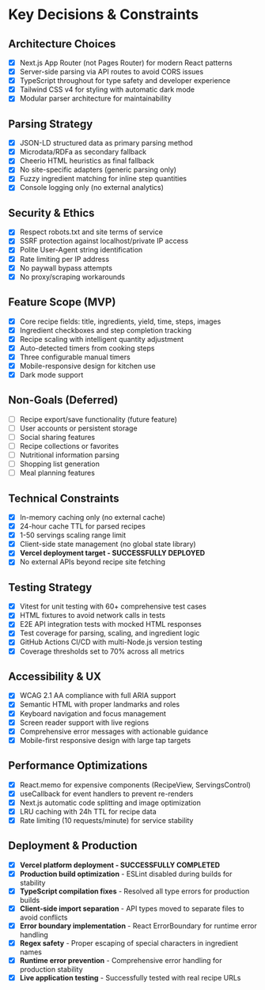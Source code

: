 # Key Decisions & Constraints

## Architecture Choices
- [x] Next.js App Router (not Pages Router) for modern React patterns
- [x] Server-side parsing via API routes to avoid CORS issues
- [x] TypeScript throughout for type safety and developer experience
- [x] Tailwind CSS v4 for styling with automatic dark mode
- [x] Modular parser architecture for maintainability

## Parsing Strategy
- [x] JSON-LD structured data as primary parsing method
- [x] Microdata/RDFa as secondary fallback
- [x] Cheerio HTML heuristics as final fallback
- [x] No site-specific adapters (generic parsing only)
- [x] Fuzzy ingredient matching for inline step quantities
- [x] Console logging only (no external analytics)

## Security & Ethics
- [x] Respect robots.txt and site terms of service
- [x] SSRF protection against localhost/private IP access
- [x] Polite User-Agent string identification
- [x] Rate limiting per IP address
- [x] No paywall bypass attempts
- [x] No proxy/scraping workarounds

## Feature Scope (MVP)
- [x] Core recipe fields: title, ingredients, yield, time, steps, images
- [x] Ingredient checkboxes and step completion tracking
- [x] Recipe scaling with intelligent quantity adjustment
- [x] Auto-detected timers from cooking steps
- [x] Three configurable manual timers
- [x] Mobile-responsive design for kitchen use
- [x] Dark mode support

## Non-Goals (Deferred)
- [ ] Recipe export/save functionality (future feature)
- [ ] User accounts or persistent storage
- [ ] Social sharing features
- [ ] Recipe collections or favorites
- [ ] Nutritional information parsing
- [ ] Shopping list generation
- [ ] Meal planning features

## Technical Constraints
- [x] In-memory caching only (no external cache)
- [x] 24-hour cache TTL for parsed recipes
- [x] 1-50 servings scaling range limit
- [x] Client-side state management (no global state library)
- [x] **Vercel deployment target - SUCCESSFULLY DEPLOYED**
- [x] No external APIs beyond recipe site fetching

## Testing Strategy
- [x] Vitest for unit testing with 60+ comprehensive test cases
- [x] HTML fixtures to avoid network calls in tests
- [x] E2E API integration tests with mocked HTML responses
- [x] Test coverage for parsing, scaling, and ingredient logic
- [x] GitHub Actions CI/CD with multi-Node.js version testing
- [x] Coverage thresholds set to 70% across all metrics

## Accessibility & UX
- [x] WCAG 2.1 AA compliance with full ARIA support
- [x] Semantic HTML with proper landmarks and roles
- [x] Keyboard navigation and focus management
- [x] Screen reader support with live regions
- [x] Comprehensive error messages with actionable guidance
- [x] Mobile-first responsive design with large tap targets

## Performance Optimizations
- [x] React.memo for expensive components (RecipeView, ServingsControl)
- [x] useCallback for event handlers to prevent re-renders
- [x] Next.js automatic code splitting and image optimization
- [x] LRU caching with 24h TTL for recipe data
- [x] Rate limiting (10 requests/minute) for service stability

## Deployment & Production
- [x] **Vercel platform deployment - SUCCESSFULLY COMPLETED**
- [x] **Production build optimization** - ESLint disabled during builds for stability
- [x] **TypeScript compilation fixes** - Resolved all type errors for production builds
- [x] **Client-side import separation** - API types moved to separate files to avoid conflicts
- [x] **Error boundary implementation** - React ErrorBoundary for runtime error handling
- [x] **Regex safety** - Proper escaping of special characters in ingredient names
- [x] **Runtime error prevention** - Comprehensive error handling for production stability
- [x] **Live application testing** - Successfully tested with real recipe URLs
